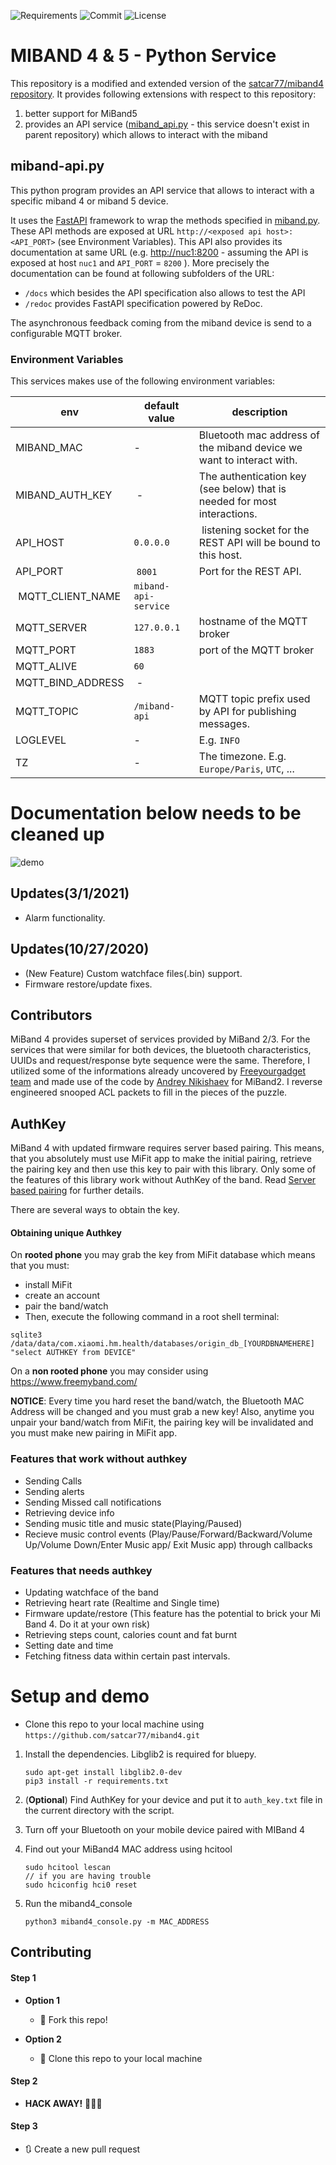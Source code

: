 
![Requirements](https://img.shields.io/badge/Python-3.6-lightgrey)
![Commit](https://img.shields.io/github/last-commit/janvda/miband4)
![License](http://img.shields.io/:license-mit-blue.svg?style=flat-square)

# MIBAND 4 & 5 - Python Service

This repository is a modified and extended version of the [satcar77/miband4 repository](https://github.com/satcar77/miband4/blob/master/README.md).  It provides following extensions with respect to this repository:

1. better support for MiBand5
2. provides an API service ([miband_api.py](https://github.com/janvda/miband4/blob/master/miband_api.py) - this service doesn't exist in parent repository) which allows to interact with the miband

## miband-api.py

This python program provides an API service that allows to interact with a specific miband 4 or miband 5 device.

It uses the [FastAPI](https://fastapi.tiangolo.com/) framework to wrap the methods specified in [miband.py](https://github.com/janvda/miband4/blob/master/miband.py).  These API methods are exposed at URL `http://<exposed api host>:<API_PORT>` (see Environment Variables).  This API also provides its documentation at same URL (e.g. [http://nuc1:8200](http://nuc1:8200) - assuming the API is exposed at host `nuc1` and `API_PORT` = `8200` ).  More precisely the documentation can be found at following subfolders of the URL:

* `/docs` which besides the API specification also allows to test the API
* `/redoc` provides FastAPI specification powered by ReDoc.

The asynchronous feedback coming from the miband device is send to a configurable MQTT broker.

### Environment Variables

This services makes use of the following environment variables:

| env | default value | description |
| -- | -- | -- |
| MIBAND_MAC | - | Bluetooth mac address of the miband device we want to interact with. |
| MIBAND_AUTH_KEY  | - | The authentication key (see below) that is needed for most interactions. |
| API_HOST | `0.0.0.0`  | listening socket for the REST API will be bound to this host. |
| API_PORT | `8001` | Port for the REST API. |
| MQTT_CLIENT_NAME | `miband-api-service` |  |
| MQTT_SERVER | `127.0.0.1` | hostname of the MQTT broker|
| MQTT_PORT | `1883`| port of the MQTT broker |
| MQTT_ALIVE | `60` | |
| MQTT_BIND_ADDRESS | - | |
| MQTT_TOPIC | `/miband-api` | MQTT topic prefix used by API for publishing messages. |
| LOGLEVEL | - | E.g. `INFO`|
| TZ | - | The timezone. E.g. `Europe/Paris`, `UTC`, ... |

# Documentation below needs to be cleaned up

![demo](screen/1.png)

## Updates(3/1/2021)

- Alarm functionality. 

## Updates(10/27/2020)
- (New Feature) Custom watchface files(.bin) support. 
- Firmware restore/update fixes.

## Contributors 

 MiBand 4 provides superset of services provided by MiBand 2/3. For the services that were similar for both devices, the bluetooth characteristics, UUIDs  and request/response byte sequence were the same. Therefore,  I utilized some of the informations already uncovered by [Freeyourgadget team](https://github.com/Freeyourgadget/Gadgetbridge) and made use of the code by [Andrey Nikishaev](https://github.com/creotiv) for MiBand2. I reverse engineered snooped ACL packets to fill in the pieces of the puzzle. 



## AuthKey
MiBand 4 with updated firmware requires server based pairing. This means, that you absolutely must use MiFit app to make the initial pairing, retrieve the pairing key and then use this key to pair with this library. Only some of the features of this library work without AuthKey of the band. Read [Server based pairing](https://github.com/Freeyourgadget/Gadgetbridge/wiki/Huami-Server-Pairing) for further details.

There are several ways to obtain the key.

#### Obtaining unique Authkey
On **rooted phone** you may grab the key from MiFit database which means that you must:

- install MiFit
- create an account
- pair the band/watch
- Then, execute the following command in a root shell terminal:
```
sqlite3 /data/data/com.xiaomi.hm.health/databases/origin_db_[YOURDBNAMEHERE] "select AUTHKEY from DEVICE"
```
On a **non rooted phone** you may consider using https://www.freemyband.com/ 

**NOTICE**: Every time you hard reset the band/watch, the Bluetooth MAC Address will be changed and you must grab a new key! Also, anytime you unpair your band/watch from MiFit, the pairing key will be invalidated and you must make new pairing in MiFit app.

### Features that work without authkey
- Sending Calls
- Sending alerts
- Sending Missed call notifications
- Retrieving device info
- Sending music title and music state(Playing/Paused)
- Recieve music control events (Play/Pause/Forward/Backward/Volume Up/Volume Down/Enter Music app/ Exit Music app) through callbacks
### Features that needs authkey
- Updating watchface of the band
- Retrieving heart rate (Realtime and Single time)
- Firmware update/restore (This feature has the potential to brick your Mi Band 4. Do it at your own risk)
- Retrieving steps count, calories count and fat burnt
- Setting date and time
- Fetching fitness data within certain past intervals.


# Setup and demo


- Clone this repo to your local machine using `https://github.com/satcar77/miband4.git`



1.  Install the dependencies. Libglib2 is required for bluepy. 

    ```
    sudo apt-get install libglib2.0-dev
    pip3 install -r requirements.txt
    ```
2. (**Optional**) Find AuthKey for your device and put it to `auth_key.txt` file in the current directory with the script. 

3.  Turn off your Bluetooth on your mobile device paired with MIBand 4

4.  Find out your MiBand4 MAC address using hcitool

    ```
    sudo hcitool lescan
    // if you are having trouble
    sudo hciconfig hci0 reset 
	```
5.  Run the miband4_console

    ```
    python3 miband4_console.py -m MAC_ADDRESS 
	```





## Contributing



#### Step 1

- **Option 1**
    - 🍴 Fork this repo!

- **Option 2**
    - 👯 Clone this repo to your local machine

#### Step 2

- **HACK AWAY!** 🔨🔨🔨

#### Step 3

- 🔃 Create a new pull request



